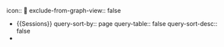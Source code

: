 icon:: 📝
exclude-from-graph-view:: false

- {{Sessions}}
  query-sort-by:: page
  query-table:: false
  query-sort-desc:: false
-